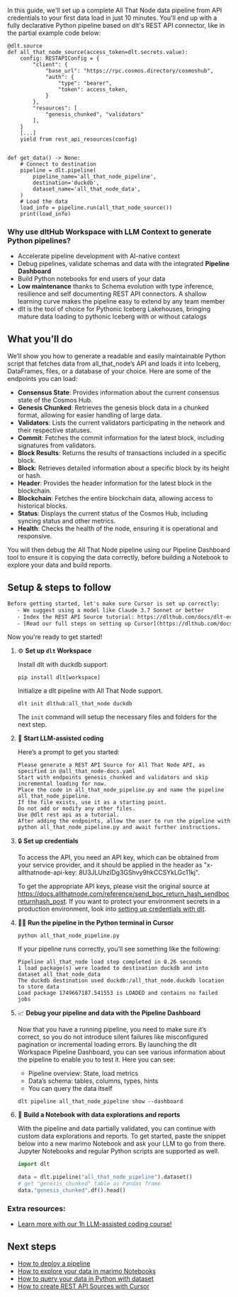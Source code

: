 In this guide, we'll set up a complete All That Node data pipeline from API credentials to your first data load in just 10 minutes. You'll end up with a fully declarative Python pipeline based on dlt's REST API connector, like in the partial example code below:

```python-outcome
@dlt.source
def all_that_node_source(access_token=dlt.secrets.value):
    config: RESTAPIConfig = {
        "client": {
            "base_url": "https://rpc.cosmos.directory/cosmoshub",
            "auth": {
                "type": "bearer",
                "token": access_token,
            }
        },
        "resources": [
            "genesis_chunked", "validators"
        ],
    }
    [...]
    yield from rest_api_resources(config)


def get_data() -> None:
    # Connect to destination
    pipeline = dlt.pipeline(
        pipeline_name='all_that_node_pipeline',
        destination='duckdb',
        dataset_name='all_that_node_data', 
    )
    # Load the data
    load_info = pipeline.run(all_that_node_source())
    print(load_info) 
```

### Why use dltHub Workspace with LLM Context to generate Python pipelines?

- Accelerate pipeline development with AI-native context
- Debug pipelines, validate schemas and data with the integrated **Pipeline Dashboard**
- Build Python notebooks for end users of your data
- **Low maintenance** thanks to Schema evolution with type inference, resilience and self documenting REST API connectors. A shallow learning curve makes the pipeline easy to extend by any team member
- dlt is the tool of choice for Pythonic Iceberg Lakehouses, bringing mature data loading to pythonic Iceberg with or without catalogs

## What you’ll do

We’ll show you how to generate a readable and easily maintainable Python script that fetches data from all_that_node’s API and loads it into Iceberg, DataFrames, files, or a database of your choice. Here are some of the endpoints you can load:

- **Consensus State**: Provides information about the current consensus state of the Cosmos Hub.
- **Genesis Chunked**: Retrieves the genesis block data in a chunked format, allowing for easier handling of large data.
- **Validators**: Lists the current validators participating in the network and their respective statuses.
- **Commit**: Fetches the commit information for the latest block, including signatures from validators.
- **Block Results**: Returns the results of transactions included in a specific block.
- **Block**: Retrieves detailed information about a specific block by its height or hash.
- **Header**: Provides the header information for the latest block in the blockchain.
- **Blockchain**: Fetches the entire blockchain data, allowing access to historical blocks.
- **Status**: Displays the current status of the Cosmos Hub, including syncing status and other metrics.
- **Health**: Checks the health of the node, ensuring it is operational and responsive.

You will then debug the All That Node pipeline using our Pipeline Dashboard tool to ensure it is copying the data correctly, before building a Notebook to explore your data and build reports.

## Setup & steps to follow

```default
Before getting started, let's make sure Cursor is set up correctly:
   - We suggest using a model like Claude 3.7 Sonnet or better
   - Index the REST API Source tutorial: https://dlthub.com/docs/dlt-ecosystem/verified-sources/rest_api/ and add it to context as **@dlt rest api**
   - [Read our full steps on setting up Cursor](https://dlthub.com/docs/dlt-ecosystem/llm-tooling/cursor-restapi#23-configuring-cursor-with-documentation)
```

Now you're ready to get started!

1. ⚙️ **Set up `dlt` Workspace**
    
    Install dlt with duckdb support:
    ```shell
    pip install dlt[workspace]
    ```

    Initialize a dlt pipeline with All That Node support.
    ```shell
    dlt init dlthub:all_that_node duckdb
    ```

    The `init` command will setup the necessary files and folders for the next step.
    
2. 🤠 **Start LLM-assisted coding**
    
    Here’s a prompt to get you started:
    
    ```prompt
    Please generate a REST API Source for All That Node API, as specified in @all_that_node-docs.yaml 
    Start with endpoints genesis_chunked and validators and skip incremental loading for now. 
    Place the code in all_that_node_pipeline.py and name the pipeline all_that_node_pipeline. 
    If the file exists, use it as a starting point. 
    Do not add or modify any other files. 
    Use @dlt rest api as a tutorial. 
    After adding the endpoints, allow the user to run the pipeline with python all_that_node_pipeline.py and await further instructions.
    ```

    
3. 🔒 **Set up credentials** 
    
    To access the API, you need an API key, which can be obtained from your service provider, and it should be applied in the header as "x-allthatnode-api-key: 8U3JLUhzIDg3GShvy9hkCCSYkLGc11kj".
    
    To get the appropriate API keys, please visit the original source at https://docs.allthatnode.com/reference/send_boc_return_hash_sendbocreturnhash_post.
    If you want to protect your environment secrets in a production environment, look into [setting up credentials with dlt](https://dlthub.com/docs/walkthroughs/add_credentials).
    
4. 🏃‍♀️ **Run the pipeline in the Python terminal in Cursor**
    
    ```shell
    python all_that_node_pipeline.py
    ```
    
    If your pipeline runs correctly, you’ll see something like the following:
    
    ```shell
    Pipeline all_that_node load step completed in 0.26 seconds
    1 load package(s) were loaded to destination duckdb and into dataset all_that_node_data
    The duckdb destination used duckdb:/all_that_node.duckdb location to store data
    Load package 1749667187.541553 is LOADED and contains no failed jobs
    ```
    
5. 📈 **Debug your pipeline and data with the Pipeline Dashboard**

    Now that you have a running pipeline, you need to make sure it’s correct, so you do not introduce silent failures like misconfigured pagination or incremental loading errors. By launching the dlt Workspace Pipeline Dashboard, you can see various information about the pipeline to enable you to test it. Here you can see:
    - Pipeline overview: State, load metrics
    - Data’s schema: tables, columns, types, hints
    - You can query the data itself
    
    ```shell
    dlt pipeline all_that_node_pipeline show --dashboard
    ```
    
6. 🐍 **Build a Notebook with data explorations and reports**

    With the pipeline and data partially validated, you can continue with custom data explorations and reports. To get started, paste the snippet below into a new marimo Notebook and ask your LLM to go from there. Jupyter Notebooks and regular Python scripts are supported as well.

    
    ```python
    import dlt

   data = dlt.pipeline("all_that_node_pipeline").dataset()
   # get "genesis_chunked" table as Pandas frame
   data."genesis_chunked".df().head()
    ```

### Extra resources:

- [Learn more with our 1h LLM-assisted coding course!](https://www.youtube.com/watch?v=GGid70rnJuM)

## Next steps

- [How to deploy a pipeline](https://dlthub.com/docs/walkthroughs/deploy-a-pipeline)
- [How to explore your data in marimo Notebooks](https://dlthub.com/docs/general-usage/dataset-access/marimo)
- [How to query your data in Python with dataset](https://dlthub.com/docs/general-usage/dataset-access/dataset)
- [How to create REST API Sources with Cursor](https://dlthub.com/docs/dlt-ecosystem/llm-tooling/cursor-restapi)
